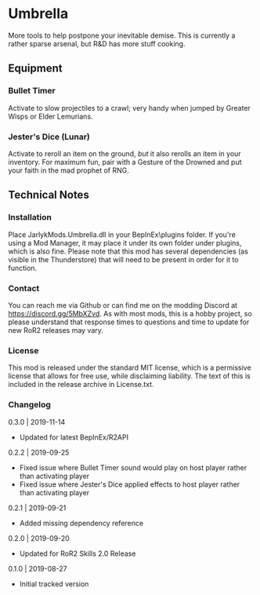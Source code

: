 [//]: # ( Umbrella )

# Umbrella
More tools to help postpone your inevitable demise.  This is currently a rather sparse arsenal, but R&D has more stuff cooking.

## Equipment

### Bullet Timer
Activate to slow projectiles to a crawl; very handy when jumped by Greater Wisps or Elder Lemurians.

### Jester's Dice (Lunar)
Activate to reroll an item on the ground, _but_ it also rerolls an item in your inventory.  For maximum fun, pair with a Gesture of the Drowned and put your faith in the mad prophet of RNG.

## Technical Notes

### Installation
Place JarlykMods.Umbrella.dll in your BepInEx\plugins folder.  If you're using a Mod Manager, it may place it under its own folder under plugins, which is also fine.  Please note that this mod has several dependencies (as visible in the Thunderstore) that will need to be present in order for it to function.

### Contact
You can reach me via Github or can find me on the modding Discord at https://discord.gg/5MbXZvd.  As with most mods, this is a hobby project, so please understand that response times to questions and time to update for new RoR2 releases may vary.

### License
This mod is released under the standard MIT license, which is a permissive license that allows for free use, while disclaiming liability.  The text of this is included in the release archive in License.txt.

### Changelog

0.3.0 | 2019-11-14
- Updated for latest BepInEx/R2API

0.2.2 | 2019-09-25
- Fixed issue where Bullet Timer sound would play on host player rather than activating player
- Fixed issue where Jester's Dice applied effects to host player rather than activating player

0.2.1 | 2019-09-21
- Added missing dependency reference

0.2.0 | 2019-09-20
- Updated for RoR2 Skills 2.0 Release

0.1.0 | 2019-08-27
- Initial tracked version
